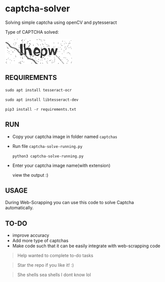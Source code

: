 # captcha-solver
Solving simple captcha using openCV and pytesseract

Type of CAPTCHA solved:

![sample015](captchas/captcha005.png)

## REQUIREMENTS

`sudo apt install tesseract-ocr`

`sudo apt install libtesseract-dev`

`pip3 install -r requirements.txt`

## RUN

* Copy your captcha image in folder named `captchas`

* Run file `captcha-solve-running.py`

  `python3 captcha-solve-running.py`

* Enter your captcha image name(with extension)

  view the output :)

## USAGE

During Web-Scrapping you can use this code to solve Captcha automatically.

## TO-DO

* improve accuracy
* Add more type of captchas
* Make code such that it can be easily integrate with web-scrapping code

>Help wanted to complete to-do tasks

>Star the repo if you like it! :) 

> She shells sea shells I dont know lol
